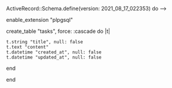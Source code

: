  ActiveRecord::Schema.define(version: 2021_08_17_022353) do -->

 enable_extension "plpgsql"

  create_table "tasks", force: :cascade do |t|

    t.string "title", null: false
    t.text "content"
    t.datetime "created_at", null: false
    t.datetime "updated_at", null: false

  end


end